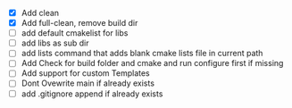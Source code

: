 - [x] Add clean
- [x] Add full-clean, remove build dir
- [ ] add default cmakelist for libs
- [ ] add libs as sub dir
- [ ] add lists command that adds blank cmake lists file in current path
- [ ] Add Check for build folder and cmake and run configure first if missing
- [ ] Add support for custom Templates
- [ ] Dont Ovewrite main if already exists
- [ ] add .gitignore append if already exists